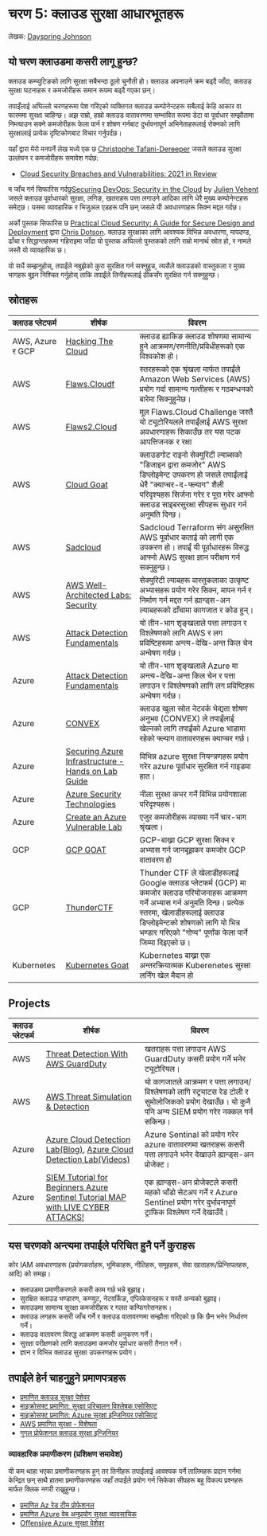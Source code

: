 # चरण 5: क्लाउड सुरक्षा आधारभूतहरू

लेखक: [Dayspring Johnson](https://twitter.com/daycyberwox)

## यो चरण क्लाउडमा कसरी लागू हुन्छ?

क्लाउड कम्प्युटिङको लागि सुरक्षा सबैभन्दा ठूलो चुनौती हो। क्लाउड अपनाउने क्रम बढ्दै जाँदा, क्लाउड सुरक्षा घटनाहरू र कमजोरीहरू समान रूपमा बढ्दै गएका छन्।

तपाइँलाई अघिल्लो चरणहरूमा पेश गरिएको व्यक्तिगत क्लाउड कम्पोनेन्टहरू सबैलाई केहि आकार वा फारममा सुरक्षा चाहिन्छ। अझ राम्रो, हाम्रो क्लाउड वातावरणमा सम्भावित रूपमा डेटा वा पूर्वाधार सम्झौतामा निम्त्याउन सक्ने कमजोरीहरू फेला पार्न र शोषण गर्नबाट दुर्भावनापूर्ण अभिनेताहरूलाई रोक्नको लागि सुरक्षालाई प्रत्येक दृष्टिकोणबाट विचार गर्नुपर्दछ।

यहाँ द्वारा मेरो मनपर्ने लेख मध्ये एक छ [Christophe Tafani-Dereeper](https://twitter.com/christophetd) जसले क्लाउड सुरक्षा उल्लंघन र कमजोरीहरू समावेश गर्दछ:

- [Cloud Security Breaches and Vulnerabilities: 2021 in Review](https://blog.christophetd.fr/cloud-security-breaches-and-vulnerabilities-2021-in-review/)

म जाँच गर्न सिफारिस गर्दछु[Securing DevOps: Security in the Cloud](https://www.manning.com/books/securing-devops) by [Julien Vehent](https://twitter.com/jvehent) जसले क्लाउड पूर्वाधारको सुरक्षा, लगिङ, खतराहरू पत्ता लगाउने आदिका लागि धेरै मुख्य कम्पोनेन्टहरू समेट्छ। यसमा व्यावहारिक र भिजुअल एडहरू पनि छन् जसले यी अवधारणाहरू सिक्न मद्दत गर्दछ।

अर्को पुस्तक सिफारिस छ [Practical Cloud Security: A Guide for Secure Design and Deployment](https://www.oreilly.com/library/view/practical-cloud-security/9781492037507/) द्वारा [Chris Dotson](https://www.linkedin.com/in/chris-dotson-6a9b55/). क्लाउड सुरक्षाका लागि आवश्यक विभिन्न अवधारणा, मापदण्ड, ढाँचा र सिद्धान्तहरूमा गहिराइमा जाँदा यो पुस्तक अघिल्लो पुस्तकको लागि राम्रो मानार्थ स्रोत हो, र नामले जस्तै यो व्यावहारिक छ।

यो सधैं सम्झनुहोस्, तपाईंले नबुझेको कुरा सुरक्षित गर्न सक्नुहुन्न, त्यसैले क्लाउडको वास्तुकला र मुख्य भागहरू बुझ्न निश्चित गर्नुहोस् ताकि तपाईंले तिनीहरूलाई ठीकसँग सुरक्षित गर्न सक्नुहुन्छ।

## स्रोतहरू

| क्लाउड प्लेटफर्म | शीर्षक| विवरण  |
|:-------------- | ------ | ------ |
AWS, Azure र GCP| [Hacking The Cloud](https://hackingthe.cloud/)| क्लाउड ह्याकिङ क्लाउड शोषणमा सामान्य हुने आक्रमण/रणनीति/प्रविधीहरूको एक विश्वकोश हो। |
AWS | [Flaws.Cloudf](http://flaws.cloud/)| स्तरहरूको एक श्रृंखला मार्फत तपाईंले Amazon Web Services (AWS) प्रयोग गर्दा सामान्य गल्तीहरू र गठबन्धनको बारेमा सिक्नुहुनेछ। |
AWS | [Flaws2.Cloud](http://flaws2.cloud/)| मूल Flaws.Cloud Challenge जस्तै यो ट्यूटोरियलले तपाईंलाई AWS सुरक्षा अवधारणाहरू सिकाउँछ तर यस पटक आपत्तिजनक र रक्षा |
AWS | [Cloud Goat](https://github.com/RhinoSecurityLabs/cloudgoat)| क्लाउडगोट राइनो सेक्युरिटी ल्याब्सको "डिजाइन द्वारा कमजोर" AWS डिप्लोइमेन्ट उपकरण हो जसले तपाईंलाई धेरै "क्याप्चर-द-फ्ल्याग" शैली परिदृश्यहरू सिर्जना गरेर र पूरा गरेर आफ्नो क्लाउड साइबरसुरक्षा सीपहरू सुधार गर्न अनुमति दिन्छ। |
AWS | [Sadcloud](https://github.com/nccgroup/sadcloud)| Sadcloud Terraform संग असुरक्षित AWS पूर्वाधार कताई को लागी एक उपकरण हो। तपाईं यी पूर्वाधारहरू विरुद्ध आफ्नो AWS सुरक्षा ज्ञान परीक्षण गर्न सक्नुहुन्छ। |
AWS | [AWS Well-Architected Labs: Security](https://www.wellarchitectedlabs.com/security/)| सेक्युरिटी ल्याबहरू वास्तुकलाका उत्कृष्ट अभ्यासहरू प्रयोग गरेर सिक्न, मापन गर्न र निर्माण गर्न मद्दत गर्न ह्यान्ड्स-अन ल्याबहरूको ढाँचामा कागजात र कोड हुन्। |
AWS | [Attack Detection Fundamentals](https://labs.f-secure.com/blog/attack-detection-fundamentals-2021-aws-lab-1/)| यो तीन-भाग शृङ्खलाले पत्ता लगाउन र विश्लेषणको लागि AWS र लग प्रविष्टिहरूमा अन्त्य-देखि-अन्त किल चेन अन्वेषण गर्दछ। |
Azure | [Attack Detection Fundamentals](https://labs.f-secure.com/blog/attack-detection-fundamentals-2021-azure-lab-1/)| यो तीन-भाग शृङ्खलाले Azure मा अन्त्य-देखि-अन्त किल चेन र पत्ता लगाउन र विश्लेषणको लागि लग प्रविष्टिहरू अन्वेषण गर्दछ। |
Azure | [CONVEX](https://github.com/Azure/CONVEX)| क्लाउड खुला स्रोत नेटवर्क भेद्यता शोषण अनुभव (CONVEX) ले तपाईंलाई खेल्नको लागि तपाईंको Azure भाडामा रहेको फ्ल्याग वातावरणहरू क्याप्चर गर्छ।  |
Azure | [Securing Azure Infrastructure - Hands on Lab Guide](https://github.com/azurecitadel/azure-security-lab)| विभिन्न azure सुरक्षा नियन्त्रणहरू प्रयोग गरेर azure पूर्वाधार सुरक्षित गर्न गाइडमा हात। |
Azure | [Azure Security Technologies](https://microsoftlearning.github.io/AZ500-AzureSecurityTechnologies/)| नीला सुरक्षा कभर गर्ने विभिन्न प्रयोगशाला परिदृश्यहरू। |
Azure | [Create an Azure Vulnerable Lab](https://0xpwn.wordpress.com/2022/03/05/setting-up-an-azure-pentest-lab-part-1-anonymous-blob-access/)| एजुर कमजोरीहरू व्याख्या गर्ने चार-भाग श्रृंखला। |
GCP | [GCP GOAT](https://gcpgoat.joshuajebaraj.com/)| GCP-बाख्रा GCP सुरक्षा सिक्न र अभ्यास गर्न जानबूझकर कमजोर GCP वातावरण हो |
GCP | [ThunderCTF](https://aws.amazon.com/training/)| Thunder CTF ले खेलाडीहरूलाई Google क्लाउड प्लेटफर्म (GCP) मा कमजोर क्लाउड परियोजनाहरू आक्रमण गर्ने अभ्यास गर्न अनुमति दिन्छ। प्रत्येक स्तरमा, खेलाडीहरूलाई क्लाउड डिप्लोइमेन्टको शोषणको लागि यो भित्र भण्डार गरिएको "गोप्य" पूर्णांक फेला पार्ने जिम्मा दिइएको छ। |
Kubernetes | [Kubernetes Goat](https://madhuakula.com/kubernetes-goat/)| Kubernetes बाख्रा एक अन्तरक्रियात्मक Kuberenetes सुरक्षा लर्निंग खेल मैदान हो |

## Projects

| क्लाउड प्लेटफर्म | शीर्षक  | विवरण  |
|:-------------- | ------ | ------ |
AWS | [Threat Detection With AWS GuardDuty](https://www.youtube.com/watch?v=lLgqP4cbdWg&t=127s)| खतराहरू पत्ता लगाउन AWS GuardDuty कसरी प्रयोग गर्ने भनेर ट्यूटोरियल। |
AWS | [AWS Threat Simulation & Detection](https://github.com/sbasu7241/AWS-Threat-Simulation-and-Detection/blob/main/aws.credential-access.ec2-get-password-data.md)| यो कागजातले आक्रमण र पत्ता लगाउन/विश्लेषणको लागि स्ट्र्याटस रेड टोली र सुमोलोजिकको प्रयोग देखाउँछ। यो कुनै पनि अन्य SIEM प्रयोग गरेर नक्कल गर्न सकिन्छ। |
Azure | [Azure Cloud Detection Lab(Blog)](https://cyberwoxacademy.com/azure-cloud-detection-lab-project/), [Azure Cloud Detection Lab(Videos)](https://youtube.com/playlist?list=PLBNtagSCmDWw27ccfeWeiaMcpNIxpGHy4)| Azure Sentinal को प्रयोग गरेर azure वातावरणमा खतराहरू कसरी पत्ता लगाउने भनेर देखाउने ह्यान्ड्स-अन प्रोजेक्ट। |
Azure | [SIEM Tutorial for Beginners Azure Sentinel Tutorial MAP with LIVE CYBER ATTACKS!](https://youtu.be/RoZeVbbZ0o0)| एक ह्यान्ड्स-अन प्रोजेक्टले कसरी महको भाँडो सेटअप गर्ने र Azure Sentinel प्रयोग गरेर दुर्भावनापूर्ण ट्राफिक विश्लेषण गर्ने देखाउँदै। |

## यस चरणको अन्त्यमा तपाईले परिचित हुनै पर्ने कुराहरू

कोर IAM अवधारणाहरू (प्रयोगकर्ताहरू, भूमिकाहरू, नीतिहरू, समूहहरू, सेवा खाताहरू/प्रिन्सिपलहरू, आदि) को समझ।

- क्लाउडमा प्रमाणीकरणले कसरी काम गर्छ भन्ने बुझाइ।
- सुरक्षित क्लाउड भण्डारण, कम्प्युट, नेटवर्किङ, एप्लिकेसनहरू र यस्तै अन्यको बुझाइ।
- क्लाउडमा सामान्य सुरक्षा कमजोरीहरू र गलत कन्फिगरेसनहरू।
- क्लाउड लगहरू कसरी जाँच गर्ने र क्लाउड वातावरणमा सम्झौता गरिएको छ कि छैन भनेर निर्धारण गर्ने।
- क्लाउड वातावरण विरुद्ध आक्रमण कसरी अनुकरण गर्ने।
- सुरक्षा परीक्षणको लागि क्लाउडमा कमजोर पूर्वाधार कसरी तैनात गर्ने।
- ज्ञान र विभिन्न क्लाउड सुरक्षा उपकरणहरू प्रयोग।

## तपाईंले हेर्न चाहनुहुने प्रमाणपत्रहरू

- [प्रमाणित क्लाउड सुरक्षा पेशेवर](https://www.isc2.org/Certifications/CCSP)
- [माइक्रोसफ्ट प्रमाणित: सुरक्षा परिचालन विश्लेषक एसोसिएट](https://docs.microsoft.com/en-us/learn/certifications/security-operations-analyst/)
- [माइक्रोसफ्ट प्रमाणित: Azure सुरक्षा इन्जिनियर एसोसिएट](https://docs.microsoft.com/en-us/learn/certifications/azure-security-engineer/)
- [AWS प्रमाणित सुरक्षा - विशेषता](https://aws.amazon.com/certification/certified-security-specialty/)
- [गुगल प्रोफेशनल क्लाउड सुरक्षा इन्जिनियर](https://cloud.google.com/certification/cloud-security-engineer)

### व्यावहारिक प्रमाणीकरण (प्रशिक्षण समावेश)

यी कम थाहा भएका प्रमाणीकरणहरू हुन् तर तिनीहरू तपाईंलाई आवश्यक पर्ने तालिमहरू प्रदान गर्नमा केन्द्रित छन् साथै हातमा प्रमाणीकरणहरू जहाँ तपाईंले प्रयोग गर्न सिकेका सीपहरू  बहु विकल्प प्रश्नहरू मार्फत क्लिक नगरी राख्नुहुन्छ।

- [प्रमाणित Az रेड टीम प्रोफेशनल](https://bootcamps.pentesteracademy.com/course/ad-azure-may-21)
- [प्रमाणित Azure वेब अनुप्रयोग सुरक्षा व्यावसायिक](https://bootcamps.pentesteracademy.com/course/azure-appsec-beginner-jul-22)
- [Offensive Azure सुरक्षा पेशेवर](https://cloudbreach.io/labs/)
